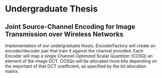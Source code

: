 # Undergraduate Thesis
## Joint Source-Channel Encoding for Image Transmission over Wireless Networks

Implementation of our undergraduate thesis. EncoderFactory will create an encoder/decoder pair that train it against the channel provided. Each Encoder will map a single Channel-Optimzed Scalar Quantizer (COSQ) an element of the image DCT. COSQs will be allocated more bits depending on the important of that DCT coefficient, as specified by the bit allocation matrix.
